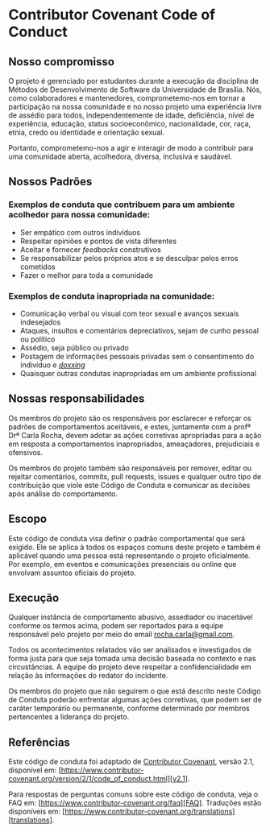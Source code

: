 
# Contributor Covenant Code of Conduct

## Nosso compromisso

O projeto é gerenciado por estudantes durante a execução da disciplina de Métodos de Desenvolvimento de Software da Universidade de Brasília. Nós, como colaboradores e mantenedores, comprometemo-nos em tornar a participação na nossa comunidade e no nosso projeto uma experiência livre de assédio para todos, independentemente de idade, deficiência, nível de experiência, educação, status socioeconômico, nacionalidade, cor, raça, etnia, credo ou identidade e orientação sexual.

Portanto, comprometemo-nos a agir e interagir de modo a contribuir para uma comunidade aberta, acolhedora, diversa, inclusiva e saudável.

## Nossos Padrões

### Exemplos de conduta que contribuem para um ambiente acolhedor para nossa comunidade:

* Ser empático com outros indivíduos
* Respeitar opiniões e pontos de vista diferentes
* Aceitar e fornecer _feedbacks_ construtivos
* Se responsabilizar pelos próprios atos e se desculpar pelos erros cometidos
* Fazer o melhor para toda a comunidade

### Exemplos de conduta inapropriada na comunidade:

* Comunicação verbal ou visual com teor sexual e avanços sexuais indesejados
* Ataques, insultos e comentários depreciativos, sejam de cunho pessoal ou político
* Assédio, seja público ou privado
* Postagem de informações pessoais privadas sem o consentimento do indivíduo e [_doxxing_](https://www.avast.com/pt-br/c-what-is-doxxing)
* Quaisquer outras condutas inapropriadas em um ambiente profissional

## Nossas responsabilidades

Os membros do projeto são os responsáveis por esclarecer e reforçar os padrões de comportamentos aceitáveis, e estes, juntamente com a profª Drª Carla Rocha, devem adotar as ações corretivas apropriadas para a ação em resposta a comportamentos inapropriados, ameaçadores, prejudiciais e ofensivos.

Os membros do projeto também são responsáveis por remover, editar ou rejeitar comentários, commits, pull requests, issues e qualquer outro tipo de contribuição que viole este Código de Conduta e comunicar as decisões após análise do comportamento.

## Escopo

Este código de conduta visa definir o padrão comportamental que será exigido. Ele se aplica à todos os espaços comuns deste projeto e também é aplicável quando uma pessoa está representando o projeto oficialmente.
Por exemplo, em eventos e comunicações presenciais ou online que envolvam assuntos oficiais do projeto.

## Execução

Qualquer instância de comportamento abusivo, assediador ou inaceitável conforme os termos acima, podem ser reportados para a equipe responsável pelo projeto por meio do email rocha.carla@gmail.com. 

Todos os acontecimentos relatados vão ser analisados e investigados de forma justa para que seja tomada uma decisão baseada no contexto e nas circustâncias. A equipe do projeto deve respeitar a confidencialidade em relação às informações do redator do incidente.

Os membros do projeto que não seguirem o que está descrito neste Código de Conduta poderão enfrentar algumas ações corretivas, que podem ser de caráter temporário ou permanente, conforme determinado por membros pertencentes a liderança do projeto.

## Referências

Este código de conduta foi adaptado de [Contributor Covenant][homepage],
versão 2.1, disponível em:
[https://www.contributor-covenant.org/version/2/1/code_of_conduct.html][v2.1].

Para respostas de perguntas comuns sobre este código de conduta, veja o FAQ em:
[https://www.contributor-covenant.org/faq][FAQ]. Traduções estão disponíveis em:
[https://www.contributor-covenant.org/translations][translations].

[homepage]: https://www.contributor-covenant.org
[v2.1]: https://www.contributor-covenant.org/version/2/1/code_of_conduct.html
[Mozilla CoC]: https://github.com/mozilla/diversity
[FAQ]: https://www.contributor-covenant.org/faq
[translations]: https://www.contributor-covenant.org/translations
